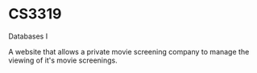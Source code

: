 # CS3319
Databases I

A website that allows a private movie screening company to manage the viewing of it's movie screenings.